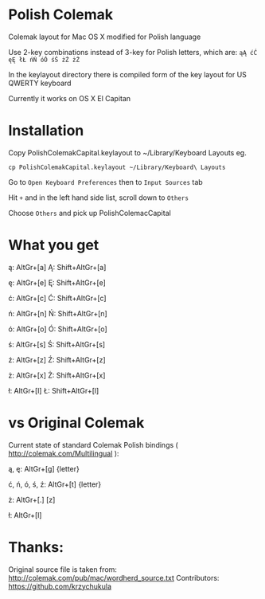 # Polish Colemak
Colemak layout for Mac OS X modified for Polish language

Use 2-key combinations instead of 3-key for Polish letters,
which are: `ąĄ ćĆ ęĘ łŁ ńŃ óÓ śŚ żŹ żŻ`

In the keylayout directory there is compiled form of the
key layout for US QWERTY keyboard

Currently it works on OS X El Capitan

# Installation
Copy PolishColemakCapital.keylayout to ~/Library/Keyboard Layouts eg.

`cp PolishColemakCapital.keylayout ~/Library/Keyboard\ Layouts`

Go to `Open Keyboard Preferences` then to `Input Sources` tab

Hit `+` and in the left hand side list, scroll down to `Others`

Choose `Others` and pick up PolishColemacCapital

# What you get

ą: AltGr+[a] Ą: Shift+AltGr+[a]

ę: AltGr+[e] Ę: Shift+AltGr+[e]

ć: AltGr+[c] Ć: Shift+AltGr+[c]

ń: AltGr+[n] Ń: Shift+AltGr+[n]

ó: AltGr+[o] Ó: Shift+AltGr+[o]

ś: AltGr+[s] Ś: Shift+AltGr+[s]

ź: AltGr+[z] Ź: Shift+AltGr+[z]

ż: AltGr+[x] Ż: Shift+AltGr+[x]

ł: AltGr+[l] Ł: Shift+AltGr+[l]

# vs Original Colemak
Current state of standard Colemak Polish bindings ( http://colemak.com/Multilingual ):

ą, ę: AltGr+[g] {letter}

ć, ń, ó, ś, ź: AltGr+[t] {letter}

ż: AltGr+[.] [z]

ł: AltGr+[l]

# Thanks:
Original source file is taken from: http://colemak.com/pub/mac/wordherd_source.txt
Contributors: https://github.com/krzychukula
